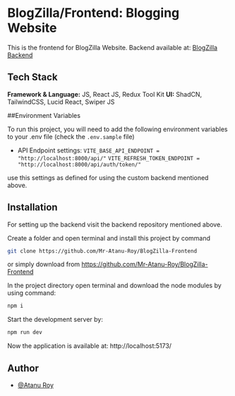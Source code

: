 # BlogZilla/Frontend: Blogging Website

This is the frontend for BlogZilla Website.
Backend available at: [BlogZilla Backend](https://github.com/Mr-Atanu-Roy/BlogZilla-Backend)


## Tech Stack

**Framework & Language:** JS, React JS, Redux Tool Kit 
**UI:** ShadCN, TailwindCSS, Lucid React, Swiper JS


##Environment Variables

To run this project, you will need to add the following environment variables to your .env file (check the `.env.sample` file)

- API Endpoint settings:
`VITE_BASE_API_ENDPOINT = "http://localhost:8000/api/"`
`VITE_REFRESH_TOKEN_ENDPOINT = "http://localhost:8000/api/auth/token/"`

use this settings as defined for using the custom backend mentioned above.

## Installation

For setting up the backend visit the backend repository mentioned above.

Create a folder and open terminal and install this project by command
```bash
git clone https://github.com/Mr-Atanu-Roy/BlogZilla-Frontend

```

or simply download from https://github.com/Mr-Atanu-Roy/BlogZilla-Frontend


In the project directory open terminal and download the node modules by using command:
```bash
npm i

```

Start the development server by:
```bash
npm run dev

```

Now the application is available at: http://localhost:5173/



## Author
- [@Atanu Roy](https://github.com/Mr-Atanu-Roy)


